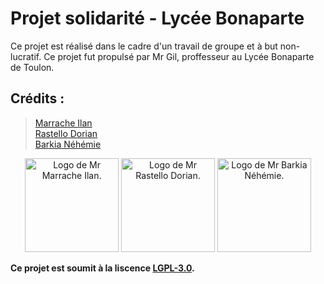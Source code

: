 # Projet solidarité - Lycée Bonaparte

Ce projet est réalisé dans le cadre d'un travail de groupe et à but non-lucratif. Ce projet fut propulsé par Mr Gil, proffesseur au Lycée Bonaparte de Toulon.


## Crédits : 

> [Marrache Ilan](https://github.com/IlanMarrache)  
> [Rastello Dorian](https://github.com/Neyrim83)  
> [Barkia Néhémie](https://github.com/Nem-developing)  

<p align="center">
  <img src="https://avatars1.githubusercontent.com/u/65493510?s=460&u=45a03efd5e41d47cbb622ac5dc336bd9328c0e29&v=4" width="150" title="Marrache Ilan" alt="Logo de Mr Marrache Ilan.">
  <img src="https://avatars0.githubusercontent.com/u/49765091?s=460&u=caae8b908fb93c7f0a36ef1ca914d105c23c6835&v=4" width="150" title="Rastello Doria" alt="Logo de Mr Rastello Dorian.">
  <img src="https://avatars1.githubusercontent.com/u/54665744?s=460&u=66bdbd853ece009c0ae5a2c0b7ccfb0acf7138d3&v=4" width="150" title="Barkia Néhémie" alt="Logo de Mr Barkia Néhémie.">
</p>


__Ce projet est soumit à la liscence [LGPL-3.0](https://github.com/Nem-developing/projet-solidarite/blob/master/LICENSE).__
